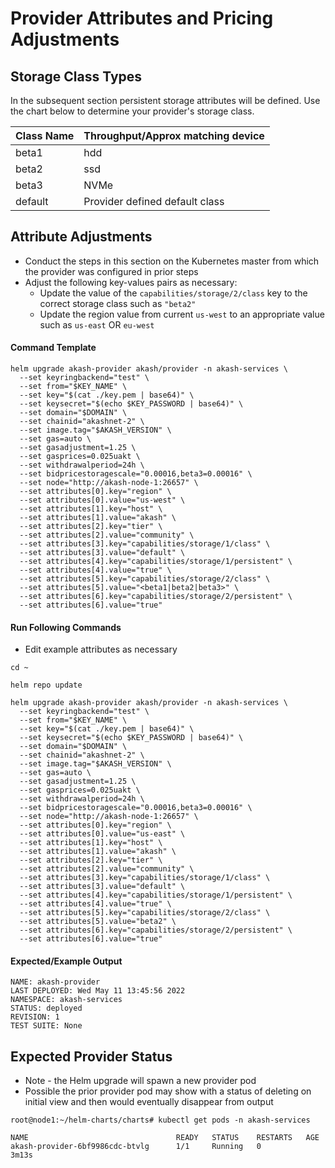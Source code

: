 # Provider Attributes and Pricing Adjustments

## Storage Class Types <a href="#storage-class-types" id="storage-class-types"></a>

In the subsequent section persistent storage attributes will be defined.  Use the chart below to determine your provider's storage class.

| Class Name | Throughput/Approx matching device |
| ---------- | --------------------------------- |
| beta1      | hdd                               |
| beta2      | ssd                               |
| beta3      | NVMe                              |
| default    | Provider defined default class    |

## Attribute Adjustments

* Conduct the steps in this section on the Kubernetes master from which the provider was configured in prior steps
* Adjust the following key-values pairs as necessary:
  * Update the value of the `capabilities/storage/2/class` key to the correct storage class such as `"beta2"`
  * Update the region value from current `us-west` to an appropriate value such as `us-east` OR `eu-west`

#### Command Template

```
helm upgrade akash-provider akash/provider -n akash-services \
  --set keyringbackend="test" \
  --set from="$KEY_NAME" \
  --set key="$(cat ./key.pem | base64)" \
  --set keysecret="$(echo $KEY_PASSWORD | base64)" \
  --set domain="$DOMAIN" \
  --set chainid="akashnet-2" \
  --set image.tag="$AKASH_VERSION" \
  --set gas=auto \
  --set gasadjustment=1.25 \
  --set gasprices=0.025uakt \
  --set withdrawalperiod=24h \
  --set bidpricestoragescale="0.00016,beta3=0.00016" \
  --set node="http://akash-node-1:26657" \
  --set attributes[0].key="region" \
  --set attributes[0].value="us-west" \
  --set attributes[1].key="host" \
  --set attributes[1].value="akash" \
  --set attributes[2].key="tier" \
  --set attributes[2].value="community" \
  --set attributes[3].key="capabilities/storage/1/class" \
  --set attributes[3].value="default" \
  --set attributes[4].key="capabilities/storage/1/persistent" \
  --set attributes[4].value="true" \
  --set attributes[5].key="capabilities/storage/2/class" \
  --set attributes[5].value="<beta1|beta2|beta3>" \
  --set attributes[6].key="capabilities/storage/2/persistent" \
  --set attributes[6].value="true"
```

#### Run Following Commands

* Edit example attributes as necessary

```
cd ~

helm repo update

helm upgrade akash-provider akash/provider -n akash-services \
  --set keyringbackend="test" \
  --set from="$KEY_NAME" \
  --set key="$(cat ./key.pem | base64)" \
  --set keysecret="$(echo $KEY_PASSWORD | base64)" \
  --set domain="$DOMAIN" \
  --set chainid="akashnet-2" \
  --set image.tag="$AKASH_VERSION" \
  --set gas=auto \
  --set gasadjustment=1.25 \
  --set gasprices=0.025uakt \
  --set withdrawalperiod=24h \
  --set bidpricestoragescale="0.00016,beta3=0.00016" \
  --set node="http://akash-node-1:26657" \
  --set attributes[0].key="region" \
  --set attributes[0].value="us-east" \
  --set attributes[1].key="host" \
  --set attributes[1].value="akash" \
  --set attributes[2].key="tier" \
  --set attributes[2].value="community" \
  --set attributes[3].key="capabilities/storage/1/class" \
  --set attributes[3].value="default" \
  --set attributes[4].key="capabilities/storage/1/persistent" \
  --set attributes[4].value="true" \
  --set attributes[5].key="capabilities/storage/2/class" \
  --set attributes[5].value="beta2" \
  --set attributes[6].key="capabilities/storage/2/persistent" \
  --set attributes[6].value="true"
```

#### Expected/Example Output

```
NAME: akash-provider
LAST DEPLOYED: Wed May 11 13:45:56 2022
NAMESPACE: akash-services
STATUS: deployed
REVISION: 1
TEST SUITE: None
```

## Expected Provider Status

* Note - the Helm upgrade will spawn a new provider pod
* Possible the prior provider pod may show with a status of deleting on initial view and then would eventually disappear from output

```
root@node1:~/helm-charts/charts# kubectl get pods -n akash-services

NAME                                 READY   STATUS    RESTARTS   AGE
akash-provider-6bf9986cdc-btvlg      1/1     Running   0          3m13s
```
